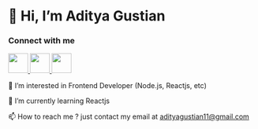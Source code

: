 
# 👋 Hi, I’m Aditya Gustian

### Connect with me

<a href="#" target="blank" disabled>
  <img src="https://raw.githubusercontent.com/rahuldkjain/github-profile-readme-generator/master/src/images/icons/Social/twitter.svg" width="40px">
</a>
<a href="https://www.instagram.com/adityagstian_/" target="blank">
  <img src="https://raw.githubusercontent.com/rahuldkjain/github-profile-readme-generator/master/src/images/icons/Social/instagram.svg" width="40px">
</a>
<a href="https://www.instagram.com/adityagstian_/" target="">
  <img src="https://raw.githubusercontent.com/rahuldkjain/github-profile-readme-generator/master/src/images/icons/Social/rss.svg" width="40px">
</a>

👀 I’m interested in Frontend Developer (Node.js, Reactjs, etc)

🌱 I’m currently learning Reactjs

📫 How to reach me ? just contact my email at adityagustian11@gmail.com


